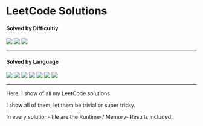 # LeetCode Solutions

<h4>Solved by Difficultiy</h4>

![](https://img.shields.io/badge/Easy-48-default?style=flat)
![](https://img.shields.io/badge/Medium-14-yellow?style=flat)
![](https://img.shields.io/badge/Hard-1-red?style=flat)

---

<h4>Solved by Language</h4>

![](https://img.shields.io/badge/Java-37-%23ED8B00.svg?style=flat&logo=openjdk&logoColor=%23ED8B00)
![](https://img.shields.io/badge/PostgreSQL-14-violet?style=flat&logo=postgresql&logoColor=violet)
![](https://img.shields.io/badge/Python-11-3670A0.svg?style=flat&logo=python&logoColor=ffdd54)
![](https://img.shields.io/badge/C-4-%2300599C.svg?style=flat&logo=c)
![](https://img.shields.io/badge/Scala-1-red?style=flat&logo=scala&logoColor=red)
![](https://img.shields.io/badge/C++-1-lightblue?style=flat&logo=cplusplus&logoColor=lightblue)
![](https://img.shields.io/badge/MySQL-1-yellow?style=flat&logo=mysql&logoColor=yellow)

---

Here, I show of all my LeetCode solutions. 

I show all of them, let them be trivial or super tricky.

In every solution- file are the Runtime-/ Memory- Results included.
